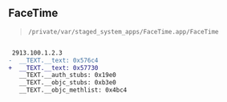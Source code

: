 ## FaceTime

> `/private/var/staged_system_apps/FaceTime.app/FaceTime`

```diff

 2913.100.1.2.3
-  __TEXT.__text: 0x576c4
+  __TEXT.__text: 0x57730
   __TEXT.__auth_stubs: 0x19e0
   __TEXT.__objc_stubs: 0xb3e0
   __TEXT.__objc_methlist: 0x4bc4

```
